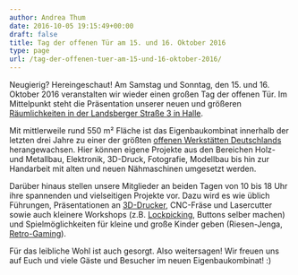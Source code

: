 ```yaml
---
author: Andrea Thum
date: 2016-10-05 19:15:49+00:00
draft: false
title: Tag der offenen Tür am 15. und 16. Oktober 2016
type: page
url: /tag-der-offenen-tuer-am-15-und-16-oktober-2016/
---
```


Neugierig? Hereingeschaut! Am Samstag und Sonntag, den 15. und 16. Oktober 2016 veranstalten wir wieder einen großen Tag der offenen Tür. Im Mittelpunkt steht die Präsentation unserer neuen und größeren [Räumlichkeiten in der Landsberger Straße 3 in Halle](/anfahrt/).




Mit mittlerweile rund 550 m² Fläche ist das Eigenbaukombinat innerhalb der letzten drei Jahre zu einer der größten [offenen Werkstätten Deutschlands](https://www.offene-werkstaetten.org) herangewachsen. Hier können eigene Projekte aus den Bereichen Holz- und Metallbau, Elektronik, 3D-Druck, Fotografie, Modellbau bis hin zur Handarbeit mit alten und neuen Nähmaschinen umgesetzt werden.




Darüber hinaus stellen unsere Mitglieder an beiden Tagen von 10 bis 18 Uhr ihre spannenden und vielseitigen Projekte vor. Dazu wird es wie üblich Führungen, Präsentationen an [3D-Drucker](/3d-druck-treffen/), CNC-Fräse und Lasercutter sowie auch kleinere Workshops (z.B. [Lockpicking](/workshop-lock-picking/), Buttons selber machen) und Spielmöglichkeiten für kleine und große Kinder geben (Riesen-Jenga, [Retro-Gaming](/retro-spieleabend/)).




Für das leibliche Wohl ist auch gesorgt. Also weitersagen! Wir freuen uns auf Euch und viele Gäste und Besucher im neuen Eigenbaukombinat! :)
